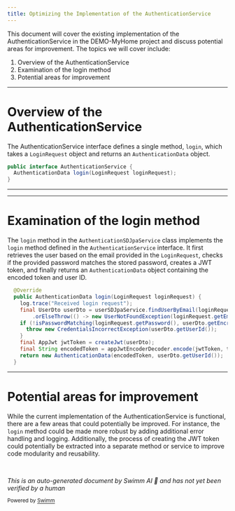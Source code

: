 ```yaml
---
title: Optimizing the Implementation of the AuthenticationService
---
```

This document will cover the existing implementation of the AuthenticationService in the DEMO-MyHome project and discuss potential areas for improvement. The topics we will cover include:

1. Overview of the AuthenticationService
2. Examination of the login method
3. Potential areas for improvement

<SwmSnippet path="/service/src/main/java/com/myhome/services/AuthenticationService.java" line="6">

---

# Overview of the AuthenticationService

The AuthenticationService interface defines a single method, `login`, which takes a `LoginRequest` object and returns an `AuthenticationData` object.

```java
public interface AuthenticationService {
  AuthenticationData login(LoginRequest loginRequest);
}
```

---

</SwmSnippet>

<SwmSnippet path="/service/src/main/java/com/myhome/services/springdatajpa/AuthenticationSDJpaService.java" line="41">

---

# Examination of the login method

The `login` method in the `AuthenticationSDJpaService` class implements the `login` method defined in the `AuthenticationService` interface. It first retrieves the user based on the email provided in the `LoginRequest`, checks if the provided password matches the stored password, creates a JWT token, and finally returns an `AuthenticationData` object containing the encoded token and user ID.

```java
  @Override
  public AuthenticationData login(LoginRequest loginRequest) {
    log.trace("Received login request");
    final UserDto userDto = userSDJpaService.findUserByEmail(loginRequest.getEmail())
        .orElseThrow(() -> new UserNotFoundException(loginRequest.getEmail()));
    if (!isPasswordMatching(loginRequest.getPassword(), userDto.getEncryptedPassword())) {
      throw new CredentialsIncorrectException(userDto.getUserId());
    }
    final AppJwt jwtToken = createJwt(userDto);
    final String encodedToken = appJwtEncoderDecoder.encode(jwtToken, tokenSecret);
    return new AuthenticationData(encodedToken, userDto.getUserId());
  }
```

---

</SwmSnippet>

# Potential areas for improvement

While the current implementation of the AuthenticationService is functional, there are a few areas that could potentially be improved. For instance, the `login` method could be made more robust by adding additional error handling and logging. Additionally, the process of creating the JWT token could potentially be extracted into a separate method or service to improve code modularity and reusability.

&nbsp;

*This is an auto-generated document by Swimm AI 🌊 and has not yet been verified by a human*

<SwmMeta version="3.0.0" repo-id="Z2l0aHViJTNBJTNBREVNTy1NeUhvbWUlM0ElM0Fzd2ltbWlv" repo-name="DEMO-MyHome"><sup>Powered by [Swimm](/)</sup></SwmMeta>
